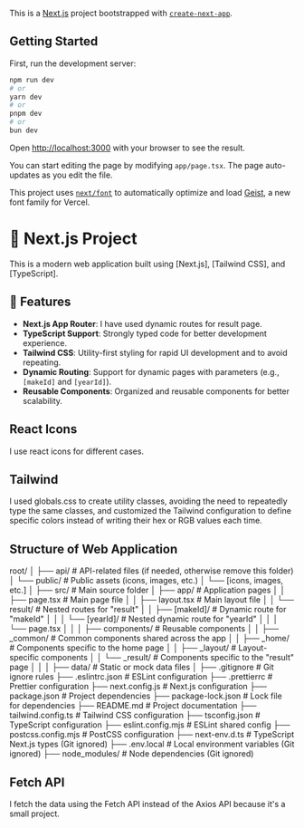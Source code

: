 This is a [Next.js](https://nextjs.org) project bootstrapped with [`create-next-app`](https://nextjs.org/docs/app/api-reference/cli/create-next-app).

## Getting Started

First, run the development server:

```bash
npm run dev
# or
yarn dev
# or
pnpm dev
# or
bun dev
```

Open [http://localhost:3000](http://localhost:3000) with your browser to see the result.

You can start editing the page by modifying `app/page.tsx`. The page auto-updates as you edit the file.

This project uses [`next/font`](https://nextjs.org/docs/app/building-your-application/optimizing/fonts) to automatically optimize and load [Geist](https://vercel.com/font), a new font family for Vercel.

# 🌟 Next.js Project
This is a modern web application built using [Next.js], [Tailwind CSS], and [TypeScript]. 

## 🚀 Features

- **Next.js App Router**: I have used dynamic routes for result page.
- **TypeScript Support**: Strongly typed code for better development experience.
- **Tailwind CSS**: Utility-first styling for rapid UI development and to avoid repeating.
- **Dynamic Routing**: Support for dynamic pages with parameters (e.g., `[makeId]` and `[yearId]`).
- **Reusable Components**: Organized and reusable components for better scalability.

## React Icons
I use react icons for different cases.

## Tailwind
I used globals.css to create utility classes, avoiding the need to repeatedly type the same classes, and customized the Tailwind configuration to define specific colors instead of writing their hex or RGB values each time.
## Structure of Web Application
root/
│
├── api/                  # API-related files (if needed, otherwise remove this folder)
│   └── public/           # Public assets (icons, images, etc.)
│       └── [icons, images, etc.]
│
├── src/                  # Main source folder
│   ├── app/              # Application pages
│   │   ├── page.tsx      # Main page file
│   │   ├── layout.tsx    # Main layout file
│   │   └── result/       # Nested routes for "result"
│   │       ├── [makeId]/ # Dynamic route for "makeId"
│   │       │   └── [yearId]/ # Nested dynamic route for "yearId"
│   │       │       └── page.tsx
│   │
│   ├── components/       # Reusable components
│   │   ├── _common/      # Common components shared across the app
│   │   ├── _home/        # Components specific to the home page
│   │   ├── _layout/      # Layout-specific components
│   │   └── _result/      # Components specific to the "result" page
│   │
│   ├── data/             # Static or mock data files
│
├── .gitignore            # Git ignore rules
├── .eslintrc.json        # ESLint configuration
├── .prettierrc           # Prettier configuration
├── next.config.js        # Next.js configuration
├── package.json          # Project dependencies
├── package-lock.json     # Lock file for dependencies
├── README.md             # Project documentation
├── tailwind.config.ts    # Tailwind CSS configuration
├── tsconfig.json         # TypeScript configuration
├── eslint.config.mjs     # ESLint shared config
├── postcss.config.mjs    # PostCSS configuration
├── next-env.d.ts         # TypeScript Next.js types (Git ignored)
├── .env.local            # Local environment variables (Git ignored)
├── node_modules/         # Node dependencies (Git ignored)

## Fetch API
I fetch the data using the Fetch API instead of the Axios API because it's a small project.